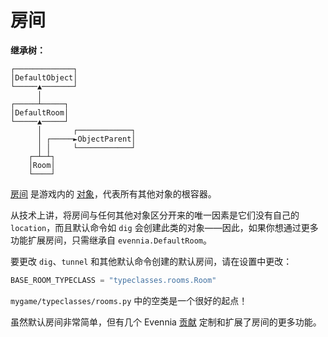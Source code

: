 # 房间

**继承树：**

```
┌─────────────┐
│DefaultObject│
└─────▲───────┘
      │
┌─────┴─────┐
│DefaultRoom│
└─────▲─────┘
      │       ┌────────────┐
      │ ┌─────►ObjectParent│
      │ │     └────────────┘
    ┌─┴─┴┐
    │Room│
    └────┘
```

[房间](evennia.objects.objects.DefaultRoom) 是游戏内的 [对象](./Objects.md)，代表所有其他对象的根容器。

从技术上讲，将房间与任何其他对象区分开来的唯一因素是它们没有自己的 `location`，而且默认命令如 `dig` 会创建此类的对象——因此，如果你想通过更多功能扩展房间，只需继承自 `evennia.DefaultRoom`。

要更改 `dig`、`tunnel` 和其他默认命令创建的默认房间，请在设置中更改：

```python
BASE_ROOM_TYPECLASS = "typeclasses.rooms.Room"
```

`mygame/typeclasses/rooms.py` 中的空类是一个很好的起点！

虽然默认房间非常简单，但有几个 Evennia [贡献](../Contribs/Contribs-Overview.md) 定制和扩展了房间的更多功能。
